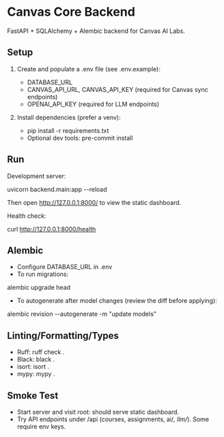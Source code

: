 # Canvas Core Backend

FastAPI + SQLAlchemy + Alembic backend for Canvas AI Labs.

## Setup

1. Create and populate a .env file (see .env.example):
	- DATABASE_URL
	- CANVAS_API_URL, CANVAS_API_KEY (required for Canvas sync endpoints)
	- OPENAI_API_KEY (required for LLM endpoints)

2. Install dependencies (prefer a venv):
	- pip install -r requirements.txt
	- Optional dev tools: pre-commit install

## Run

Development server:

uvicorn backend.main:app --reload

Then open http://127.0.0.1:8000/ to view the static dashboard.

Health check:

curl http://127.0.0.1:8000/health

## Alembic

- Configure DATABASE_URL in .env
- To run migrations:

alembic upgrade head

- To autogenerate after model changes (review the diff before applying):

alembic revision --autogenerate -m "update models"

## Linting/Formatting/Types

- Ruff: ruff check .
- Black: black .
- isort: isort .
- mypy: mypy .

## Smoke Test

- Start server and visit root: should serve static dashboard.
- Try API endpoints under /api (courses, assignments, ai/*, llm/*). Some require env keys.

